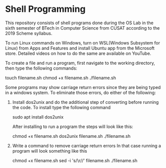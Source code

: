 # Shell Programming

This repository consists of shell programs done during the OS Lab in the sixth semester of BTech in Computer Science from CUSAT according to the 2019 Scheme syllabus.

To run Linux commands on Windows, turn on WSL(Windows Subsystem for Linux) from Apps and Features and install Ubuntu app from the Microsoft store. 
Detailed videos on how to do the same are available on YouTube. 

To create a file and run a program, first navigate to the working directory, then type the following commands:

touch filename.sh
chmod +x filename.sh
./filename.sh


Some programs may show carriage return errors since they are being typed in a windows system. To eliminate those errors, do either of the following:

1. Install dos2unix and do the additional step of converting before running the code.
   To install type the following command

   sudo apt install dos2unix

   After installing to run a program the steps will look like this:
   
   chmod +x filename.sh
   dos2unix filename.sh
   ./filename.sh

2. Write a command to remove carriage return errors
   In that case running a program will look something like this

   chmod +x filename.sh
   sed -i 's/\r//' filename.sh
   ./filename.sh
